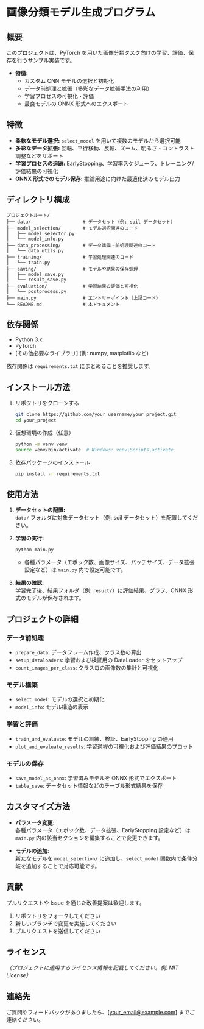 # 画像分類モデル生成プログラム

## 概要

このプロジェクトは、PyTorch を用いた画像分類タスク向けの学習、評価、保存を行うサンプル実装です。

- **特徴:**  
  - カスタム CNN モデルの選択と初期化  
  - データ前処理と拡張（多彩なデータ拡張手法の利用）  
  - 学習プロセスの可視化・評価  
  - 最良モデルの ONNX 形式へのエクスポート  

## 特徴

- **柔軟なモデル選択:** `select_model` を用いて複数のモデルから選択可能  
- **多彩なデータ拡張:** 回転、平行移動、反転、ズーム、明るさ・コントラスト調整などをサポート  
- **学習プロセスの追跡:** EarlyStopping、学習率スケジューラ、トレーニング/評価結果の可視化  
- **ONNX 形式でのモデル保存:** 推論用途に向けた最適化済みモデル出力

## ディレクトリ構成

```plaintext
プロジェクトルート/
├── data/                   # データセット（例: soil データセット）
├── model_selection/        # モデル選択関連のコード
│   ├── model_selector.py
│   └── model_info.py
├── data_processing/        # データ準備・前処理関連のコード
│   └── data_utils.py
├── training/               # 学習処理関連のコード
│   └── train.py
├── saving/                 # モデルや結果の保存処理
│   ├── model_save.py
│   └── result_save.py
├── evaluation/             # 学習結果の評価と可視化
│   └── postprocess.py
├── main.py                 # エントリーポイント（上記コード）
└── README.md               # 本ドキュメント
```

## 依存関係

- Python 3.x
- PyTorch
- [その他必要なライブラリ] (例: numpy, matplotlib など)

依存関係は `requirements.txt` にまとめることを推奨します。

## インストール方法

1. リポジトリをクローンする

   ```bash
   git clone https://github.com/your_username/your_project.git
   cd your_project
   ```

2. 仮想環境の作成（任意）

   ```bash
   python -m venv venv
   source venv/bin/activate  # Windows: venv\Scripts\activate
   ```

3. 依存パッケージのインストール

   ```bash
   pip install -r requirements.txt
   ```

## 使用方法

1. **データセットの配置:**  
   `data/` フォルダに対象データセット（例: soil データセット）を配置してください。

2. **学習の実行:**  

   ```bash
   python main.py
   ```

   - 各種パラメータ（エポック数、画像サイズ、バッチサイズ、データ拡張設定など）は `main.py` 内で設定可能です。

3. **結果の確認:**  
   学習完了後、結果フォルダ（例: `result/`）に評価結果、グラフ、ONNX 形式のモデルが保存されます。

## プロジェクトの詳細

### データ前処理
- `prepare_data`: データフレーム作成、クラス数の算出  
- `setup_dataloaders`: 学習および検証用の DataLoader をセットアップ  
- `count_images_per_class`: クラス毎の画像数の集計と可視化

### モデル構築
- `select_model`: モデルの選択と初期化  
- `model_info`: モデル構造の表示

### 学習と評価
- `train_and_evaluate`: モデルの訓練、検証、EarlyStopping の適用  
- `plot_and_evaluate_results`: 学習過程の可視化および評価結果のプロット

### モデルの保存
- `save_model_as_onnx`: 学習済みモデルを ONNX 形式でエクスポート  
- `table_save`: データセット情報などのテーブル形式結果を保存

## カスタマイズ方法

- **パラメータ変更:**  
  各種パラメータ（エポック数、データ拡張、EarlyStopping 設定など）は `main.py` 内の該当セクションを編集することで変更できます。

- **モデルの追加:**  
  新たなモデルを `model_selection/` に追加し、`select_model` 関数内で条件分岐を追加することで対応可能です。

## 貢献

プルリクエストや Issue を通じた改善提案は歓迎します。  
1. リポジトリをフォークしてください  
2. 新しいブランチで変更を実施してください  
3. プルリクエストを送信してください

## ライセンス

*（プロジェクトに適用するライセンス情報を記載してください。例: MIT License）*

## 連絡先

ご質問やフィードバックがありましたら、[your_email@example.com] までご連絡ください。
